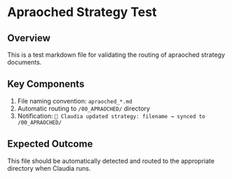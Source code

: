# Apraoched Strategy Test

## Overview

This is a test markdown file for validating the routing of apraoched strategy documents.

## Key Components

1. File naming convention: `apraoched_*.md`
2. Automatic routing to `/00_APRAOCHED/` directory
3. Notification: `🧿 Claudia updated strategy: filename → synced to /00_APRAOCHED/`

## Expected Outcome

This file should be automatically detected and routed to the appropriate directory when Claudia runs.